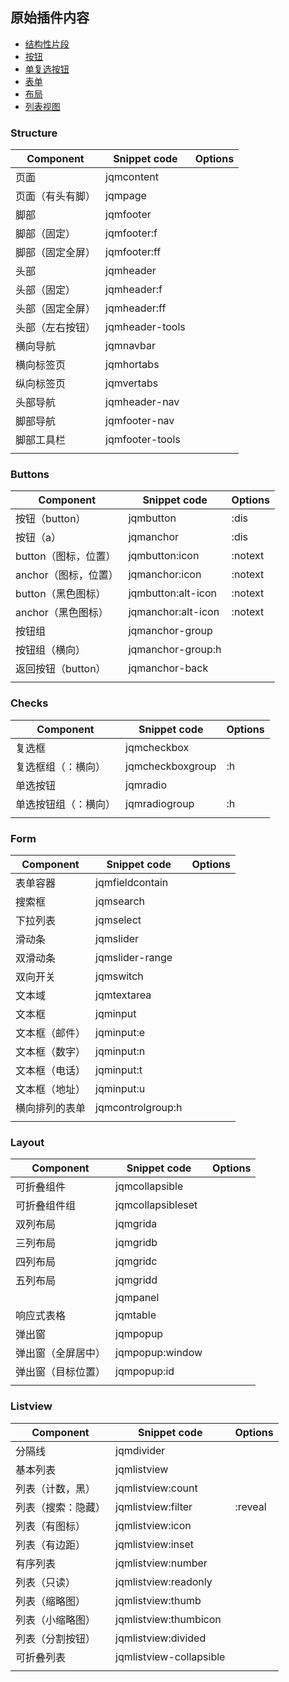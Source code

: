 ## 原始插件内容
- [结构性片段](#Structure)
- [按钮](#Buttons)
- [单复选按钮](#Checks)
- [表单](#Form)
- [布局](#Layout)
- [列表视图](#Listview)




### Structure

| Component                      | Snippet code                   | Options |
| ------------------------------ | ------------------------------ | ------- |
| 页面                           | jqmcontent                     |         |
| 页面（有头有脚）               | jqmpage                        |         |
| 脚部                           | jqmfooter                      |         |
| 脚部（固定）                   | jqmfooter:f                    |         |
| 脚部（固定全屏）               | jqmfooter:ff                   |         |
| 头部                           | jqmheader                      |         |
| 头部（固定）                   | jqmheader:f                    |         |
| 头部（固定全屏）               | jqmheader:ff                   |         |
| 头部（左右按钮）               | jqmheader-tools                |         |
| 横向导航                       | jqmnavbar                      |         |
| 横向标签页                     | jqmhortabs                     |         |
| 纵向标签页                     | jqmvertabs                     |         |
| 头部导航                       | jqmheader-nav                  |         |
| 脚部导航                       | jqmfooter-nav                  |         |
| 脚部工具栏                     | jqmfooter-tools                |         |
|                                |                                |         |


### Buttons

| Component                      | Snippet code                   | Options |
| ------------------------------ | ------------------------------ | ------- |
| 按钮（button）                 | jqmbutton                      | :dis    |
| 按钮（a）           		     | jqmanchor                      | :dis    |
| button（图标，位置）           | jqmbutton:icon                 | :notext |
| anchor（图标，位置）           | jqmanchor:icon                 | :notext |
| button（黑色图标）             | jqmbutton:alt-icon             | :notext |
| anchor（黑色图标）             | jqmanchor:alt-icon             | :notext |
| 按钮组                         | jqmanchor-group                |         |
| 按钮组（横向）                 | jqmanchor-group:h              |         |
| 返回按钮（button）             | jqmanchor-back                 |         |
|                                |                                |         |


### Checks
| Component                      | Snippet code                   | Options |
| ------------------------------ | ------------------------------ | ------- |
| 复选框                         | jqmcheckbox                    |         |
| 复选框组（：横向）             | jqmcheckboxgroup               | :h      |
| 单选按钮                       | jqmradio                       |         |
| 单选按钮组（：横向）           | jqmradiogroup                  | :h      |
|                                |                                |         |


### Form

| Component                      | Snippet code                   | Options |
| ------------------------------ | ------------------------------ | ------- |
| 表单容器                       | jqmfieldcontain                |         |
| 搜索框                         | jqmsearch                      |         |
| 下拉列表                       | jqmselect                      |         |
| 滑动条                         | jqmslider                      |         |
| 双滑动条                       | jqmslider-range                |         |
| 双向开关                       | jqmswitch                      |         |
| 文本域                         | jqmtextarea                    |         |
| 文本框                         | jqminput                       |         |
| 文本框（邮件）                 | jqminput:e                     |         |
| 文本框（数字）                 | jqminput:n                     |         |
| 文本框（电话）                 | jqminput:t                     |         |
| 文本框（地址）                 | jqminput:u                     |         |
| 横向排列的表单                 | jqmcontrolgroup:h              |         |
|                                |                                |         |



### Layout

| Component                      | Snippet code                   | Options |
| ------------------------------ | ------------------------------ | ------- |
| 可折叠组件                     | jqmcollapsible                 |         |
| 可折叠组件组                   | jqmcollapsibleset              |         |
| 双列布局                       | jqmgrida                       |         |
| 三列布局                       | jqmgridb                       |         |
| 四列布局                       | jqmgridc                       |         |
| 五列布局                       | jqmgridd                       |         |
|                                | jqmpanel                       |         |
| 响应式表格                     | jqmtable                       |         |
| 弹出窗                         | jqmpopup                       |         |
| 弹出窗（全屏居中）             | jqmpopup:window                |         |
| 弹出窗（目标位置）             | jqmpopup:id                    |         |
|                                |                                |         |

### Listview

| Component                      | Snippet code                   | Options |
| ------------------------------ | ------------------------------ | ------- |
| 分隔线                         | jqmdivider                     |         |
| 基本列表                       | jqmlistview                    |         |
| 列表（计数，黑）               | jqmlistview:count              |         |
| 列表（搜索：隐藏）             | jqmlistview:filter             | :reveal |
| 列表（有图标）                 | jqmlistview:icon               |         |
| 列表（有边距）                 | jqmlistview:inset              |         |
| 有序列表                       | jqmlistview:number             |         |
| 列表（只读）                   | jqmlistview:readonly           |         |
| 列表（缩略图）                 | jqmlistview:thumb              |         |
| 列表（小缩略图）               | jqmlistview:thumbicon          |         |
| 列表（分割按钮）               | jqmlistview:divided            |         |
| 可折叠列表                     | jqmlistview-collapsible        |         |
|                                |                                |         |
